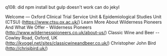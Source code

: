 

q108:
did npm install but gulp doesn't work
can do jekyl


Welcome — Oxford Clinical Trial Service Unit & Epidemiological Studies Unit (CTSU) (https://www.ctsu.ox.ac.uk/)
Learn More About Wilderness Pioneers And What We Offer - Wilderness Pioneers (http://www.wildernesspioneers.co.uk/about-us/)
Classic Wine and Beer -- Cowley Road, Oxford, UK (http://kvogel.net/sites/classicwineandbeer.co.uk/)
Christopher John Bird (http://chrisjbird.uk/)
